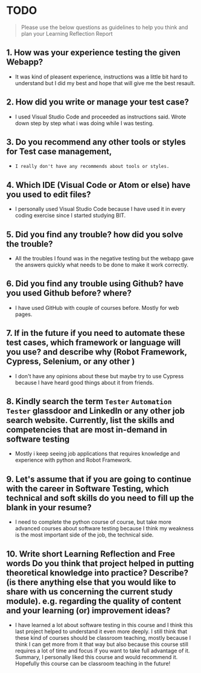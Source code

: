 
# TODO


> Please use the below questions as guidelines to help you think and plan your Learning Reflection Report

## 1. How was your experience testing the given Webapp?
- 
    It was kind of pleasent experience, instructions was a little bit hard to understand but I did my best and hope that will give me the best resault.

## 2. How did you write or manage your test case?
-  I used Visual Studio Code and proceeded as instructions said. Wrote down step by step what i was doing while I was testing.
    

## 3. Do you recommend any other tools or styles for Test case management, 
 -     I really don't have any recommends about tools or styles.


## 4. Which IDE (Visual Code or Atom or else) have you used to edit files?
- I personally used Visual Studio Code because I have used it in every coding exercise since I started studying BIT.


     
## 5. Did you find any trouble? how did you solve the trouble?
-   All the troubles I found was in the negative testing but the webapp gave the answers quickly what needs to be done to make it work correctly.


## 6. Did you find any trouble using Github? have you used Github before? where?
-   I have used GitHub with couple of courses before. Mostly for web pages.
 

      

## 7. If in the future if you need to automate these test cases, which framework or language will you use? and describe why (Robot Framework, Cypress, Selenium, or any other )
-   I don't have any opinions about these but maybe try to use Cypress because I have heard good things about it from friends.



## 8. Kindly search the term `Tester` `Automation Tester` glassdoor and LinkedIn or any other job search website. Currently, list the skills and competencies that are most in-demand in software testing
-   Mostly i keep seeing job applications that requires knowledge and experience with python and Robot Framework.



## 9. **Let's assume** that if you are going to continue with the career in Software Testing, which technical and soft skills do you need to fill up the blank in your resume?
- I need to complete the python course of course, but take more advanced courses about software testing because I think my weakness is the most important side of the job, the technical side.




## 10. Write short Learning Reflection and  Free words Do you think that project helped in putting theoretical knowledge into practice? Describe? (is there anything else that you would like to share with us concerning the current study module). e.g. regarding the quality of content and your learning (or) improvement ideas? 
-   I have learned a lot about software testing in this course and I think this last project helped to understand it even more deeply. I still think that these kind of courses should be classroom teaching, mostly because I think I can get more from it that way but also because this course still requires a lot of time and focus if you want to take full advantage of it. Summary, I personally liked this course and would recommend it. Hopefully this course can be classroom teaching in the future!




 





